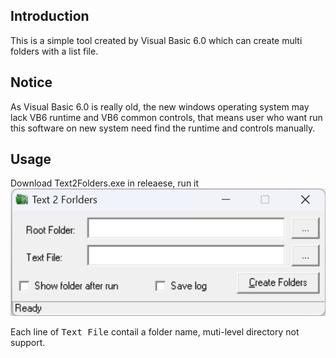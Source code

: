 ## Introduction
This is a simple tool created by Visual Basic 6.0 which can create multi folders with a list file.

## Notice
As Visual Basic 6.0 is really old, the new windows operating system may lack VB6 runtime and VB6 common controls, that means user who want run this software on new system need find the runtime and controls manually.

## Usage
Download Text2Folders.exe in releaese, run it
![](images/main_windows.png)

Each line of <kbd>Text File</kbd> contail a folder name, muti-level directory not support.
